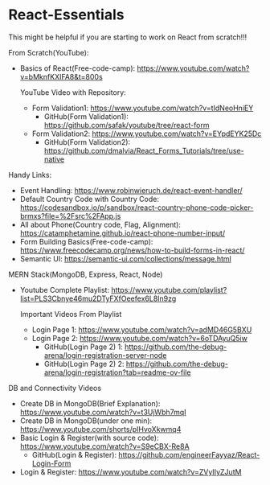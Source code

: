 # React-Essentials
This might be helpful if you are starting to work on React from scratch!!!

From Scratch(YouTube):
- Basics of React(Free-code-camp): https://www.youtube.com/watch?v=bMknfKXIFA8&t=800s

  YouTube Video with Repository:
  - Form Validation1: https://www.youtube.com/watch?v=tIdNeoHniEY
    - GitHub(Form Validation1): https://github.com/safak/youtube/tree/react-form
  - Form Validation2: https://www.youtube.com/watch?v=EYpdEYK25Dc
    - GitHub(Form Validation2): https://github.com/dmalvia/React_Forms_Tutorials/tree/use-native

Handy Links:
- Event Handling: https://www.robinwieruch.de/react-event-handler/
- Default Country Code with Country Code: https://codesandbox.io/p/sandbox/react-country-phone-code-picker-brmxs?file=%2Fsrc%2FApp.js
- All about Phone(Country code, Flag, Alignment): https://catamphetamine.github.io/react-phone-number-input/
- Form Building Basics(Free-code-camp): https://www.freecodecamp.org/news/how-to-build-forms-in-react/
- Semantic UI: https://semantic-ui.com/collections/message.html


MERN Stack(MongoDB, Express, React, Node)
- Youtube Complete Playlist: https://www.youtube.com/playlist?list=PLS3Cbnye46mu2DTyFXfOeefex6L8In9zg

  Important Videos From Playlist
  - Login Page 1: https://www.youtube.com/watch?v=adMD46G5BXU
  - Login Page 2: https://www.youtube.com/watch?v=6oTDAyuQ5iw
    - GitHub(Login Page 2) 1: https://github.com/the-debug-arena/login-registration-server-node
    - GitHub(Login Page 2) 2: https://github.com/the-debug-arena/login-registration?tab=readme-ov-file

DB and Connectivity Videos
- Create DB in MongoDB(Brief Explanation): https://www.youtube.com/watch?v=t3UjWbh7mqI
- Create DB in MongoDB(under one min): https://www.youtube.com/shorts/pIHvoXkwmq4
- Basic Login & Register(with source code): https://www.youtube.com/watch?v=S9eCBX-Re8A
  - GitHub(Login & Register): https://github.com/engineerFayyaz/React-Login-Form
- Login & Register: https://www.youtube.com/watch?v=ZVyIIyZJutM
